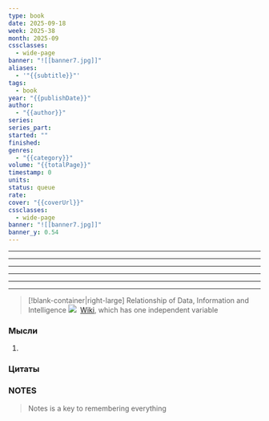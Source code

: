 ```yaml
---
type: book
date: 2025-09-18
week: 2025-38
month: 2025-09
cssclasses:
  - wide-page
banner: "![[banner7.jpg]]"
aliases:
  - '"{{subtitle}}"'
tags:
  - book
year: "{{publishDate}}"
author:
  - "{{author}}"
series: 
series_part: 
started: ""
finished: 
genres:
  - "{{category}}"
volume: "{{totalPage}}"
timestamp: 0
units: 
status: queue
rate: 
cover: "{{coverUrl}}"
cssclasses:
  - wide-page
banner: "![[banner7.jpg]]"
banner_y: 0.54
---
```


---
---
---
---
---
---

> [!blank-container|right-large] Relationship of Data, Information and Intelligence
> ![]({{coverUrl}})
>  [Wiki](https://en.wikipedia.org/wiki/Simple_linear_regression "Simple linear regression"), which has one independent variable

### Мысли
1. 

### Цитаты
>


### NOTES
>Notes is a key to remembering everything
